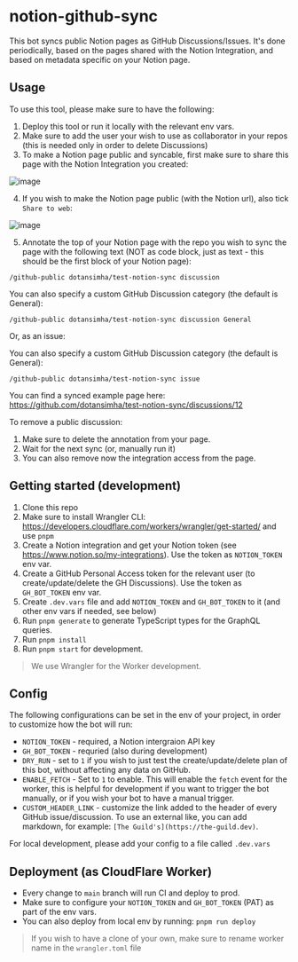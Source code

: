 # notion-github-sync

This bot syncs public Notion pages as GitHub Discussions/Issues. It's done periodically, based on the pages shared with the Notion Integration, and based on metadata specific on your Notion page.

## Usage

To use this tool, please make sure to have the following:

1. Deploy this tool or run it locally with the relevant env vars.
2. Make sure to add the user your wish to use as collaborator in your repos (this is needed only in order to delete Discussions)
3. To make a Notion page public and syncable, first make sure to share this page with the Notion Integration you created:

![image](https://user-images.githubusercontent.com/3680083/177030441-7110357f-5f48-400e-b043-ed77fda794f1.png)

4. If you wish to make the Notion page public (with the Notion url), also tick `Share to web`:

![image](https://user-images.githubusercontent.com/3680083/177030470-bd8bafc5-a0ee-4c2e-920b-a7b3d2000483.png)

5. Annotate the top of your Notion page with the repo you wish to sync the page with the following text (NOT as code block, just as text - this should be the first block of your Notion page):

```
/github-public dotansimha/test-notion-sync discussion
```

You can also specify a custom GitHub Discussion category (the default is General):

```
/github-public dotansimha/test-notion-sync discussion General
```

Or, as an issue:

You can also specify a custom GitHub Discussion category (the default is General):

```
/github-public dotansimha/test-notion-sync issue
```

You can find a synced example page here: https://github.com/dotansimha/test-notion-sync/discussions/12

To remove a public discussion:

1. Make sure to delete the annotation from your page.
2. Wait for the next sync (or, manually run it)
3. You can also remove now the integration access from the page.

## Getting started (development)

1. Clone this repo
2. Make sure to install Wrangler CLI: https://developers.cloudflare.com/workers/wrangler/get-started/ and use `pnpm`
3. Create a Notion integration and get your Notion token (see https://www.notion.so/my-integrations). Use the token as `NOTION_TOKEN` env var.
4. Create a GitHub Personal Access token for the relevant user (to create/update/delete the GH Discussions). Use the token as `GH_BOT_TOKEN` env var.
5. Create `.dev.vars` file and add `NOTION_TOKEN` and `GH_BOT_TOKEN` to it (and other env vars if needed, see below)
6. Run `pnpm generate` to generate TypeScript types for the GraphQL queries.
7. Run `pnpm install`
8. Run `pnpm start` for development.

> We use Wrangler for the Worker development.

## Config

The following configurations can be set in the env of your project, in order to customize how the bot will run:

- `NOTION_TOKEN` - required, a Notion intergraion API key
- `GH_BOT_TOKEN` - requried (also during development)
- `DRY_RUN` - set to `1` if you wish to just test the create/update/delete plan of this bot, without affecting any data on GitHub.
- `ENABLE_FETCH` - Set to `1` to enable. This will enable the `fetch` event for the worker, this is helpful for development if you want to trigger the bot manually, or if you wish your bot to have a manual trigger.
- `CUSTOM_HEADER_LINK` - customize the link added to the header of every GitHub issue/discussion. To use an external like, you can add markdown, for example: `[The Guild's](https://the-guild.dev)`.

For local development, please add your config to a file called `.dev.vars`

## Deployment (as CloudFlare Worker)

- Every change to `main` branch will run CI and deploy to prod.
- Make sure to configure your `NOTION_TOKEN` and `GH_BOT_TOKEN` (PAT) as part of the env vars.
- You can also deploy from local env by running: `pnpm run deploy`

> If you wish to have a clone of your own, make sure to rename worker name in the `wrangler.toml` file
